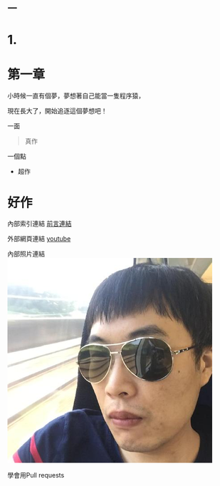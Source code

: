 
## 一

# 1.

第一章
======

小時候一直有個夢，夢想著自己能當一隻程序猿，

現在長大了，開始追逐這個夢想吧！

一面
> 真作

一個點
- 超作

好作
====

內部索引連結
[前言連結](README.md)

外部網頁連結
[youtube](https://www.youtube.com/channel/UCu1vk3LfJWiBps2SfmMMJjA?view_as=subscriber)

內部照片連結
![48644292](48644292.jpg)

學會用Pull requests
